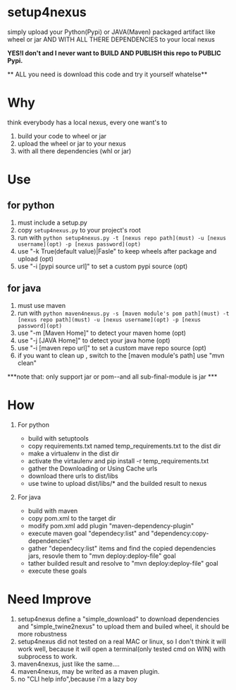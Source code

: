 # setup4nexus
simply upload your Python(Pypi) or JAVA(Maven)  packaged artifact like wheel or jar AND WITH ALL THERE DEPENDENCIES to your local nexus

**YES!I don't and I never want to BUILD AND PUBLISH this repo to PUBLIC Pypi.**

** ALL you need is download this code and try it yourself whatelse**

# Why
think everybody has a local nexus, every one want's to 
1. build your code to wheel or jar
2. upload the wheel or jar to your nexus
3. with all there dependencies (whl or jar)

# Use
## for python
1. must include a setup.py
2. copy `setup4nexus.py` to your project's root
3. run with `python setup4nexus.py -t [nexus repo path](must) -u [nexus username](opt) -p [nexus password](opt)`
4. use "-k True(default value)|Fasle" to keep wheels after package and upload (opt)
5. use "-i [pypi source url]" to set a custom pypi source (opt)

## for java
1. must use maven
3. run with `python maven4nexus.py -s [maven module's pom path](must) -t [nexus repo path](must) -u [nexus username](opt) -p [nexus password](opt)`
4. use "-m [Maven Home]" to detect your maven home (opt)
5. use "-j [JAVA Home]" to detect your java home (opt)
6. use "-i [maven repo url]" to set a custom mave repo source (opt)
7. if you want to clean up , switch to the [maven module's path] use "mvn clean"

***note that: only support <packaging>jar</packaging> or <packaging>pom</packaging>--and all sub-final-module is <packaging>jar</packaging> ***

# How
1. For python
   - build with setuptools
   - copy requirements.txt named temp_requirements.txt to the dist dir
   - make a virtualenv in the dist dir
   - activate the virtaulenv and pip install -r  temp_requirements.txt
   - gather the Downloading or Using Cache urls
   - download there urls to dist/libs
   - use twine to upload dist/libs/* and the builded result to nexus

2. For java
   - build with maven
   - copy pom.xml to the target dir
   - modify pom.xml add plugin "maven-dependency-plugin"
   - execute maven goal "dependecy:list" and "dependency:copy-dependencies"
   - gather "dependecy:list" items and find the copied dependencies jars, resovle them to "mvn deploy:deploy-file" goal
   - tather builded result and resolve to "mvn deploy:deploy-file" goal
   - execute these goals

# Need Improve
1. setup4nexus define a "simple_download" to download dependencies and "simple_twine2nexus" to upload them and builed wheel, it should be more robustness
2. setup4nexus did not tested on a real MAC or linux, so I don't think it will work well, because it will open a terminal(only tested cmd on WIN) with subprocess to work.
3. maven4nexus, just like the same....
4. maven4nexus, may be writed as a maven plugin.
5. no "CLI help info",because i'm a lazy boy
